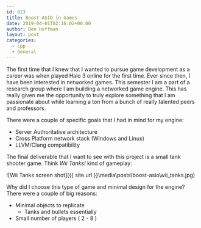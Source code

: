 ```yaml
---
id: 823
title: Boost ASIO in Games
date: 2019-04-01T02:16:02+00:00
author: Ben Hoffman
layout: post
categories:
  - cpp
  - General
---
```


The first time that I knew that I wanted to pursue game development as a career
was when played Halo 3 online for the first time. Ever since then, I have
been interested in networked games. This semester I am a part of a
research group where I am building a networked game engine. This has really
given me the opportunity to truly explore something that I am passionate about
while learning a ton from a bunch of really talented peers and professors.  

There were a couple of specific goals that I had in mind for my engine:
* Server Authoritative architecture
* Cross Platform network stack (Windows and Linux)
* LLVM/Clang compatibility

The final deliverable that  I want to see with this project is a small tank
shooter game. Think _Wii Tanks!_ kind of gameplay:

![Wii Tanks screen shot]({{ site.url }}\media\posts\boost-asio\wii_tanks.jpg)

Why did I choose this type of game and minimal design for the engine? There were
a couple of big reasons:
* Minimal objects to replicate
    * Tanks and bullets essentially
* Small number of players ( 2 - 8 )
